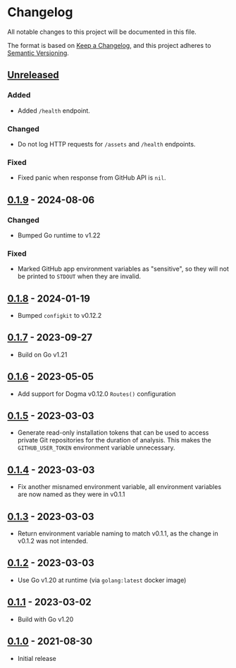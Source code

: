 # Changelog

All notable changes to this project will be documented in this file.

The format is based on [Keep a Changelog], and this project adheres to
[Semantic Versioning].

<!-- references -->

[keep a changelog]: https://keepachangelog.com/en/1.0.0/
[semantic versioning]: https://semver.org/spec/v2.0.0.html

## [Unreleased]

### Added

- Added `/health` endpoint.

### Changed

- Do not log HTTP requests for `/assets` and `/health` endpoints.

### Fixed

- Fixed panic when response from GitHub API is `nil`.

## [0.1.9] - 2024-08-06

### Changed

- Bumped Go runtime to v1.22

### Fixed

- Marked GitHub app environment variables as "sensitive", so they will not be
  printed to `STDOUT` when they are invalid.

## [0.1.8] - 2024-01-19

- Bumped `configkit` to v0.12.2

## [0.1.7] - 2023-09-27

- Build on Go v1.21

## [0.1.6] - 2023-05-05

- Add support for Dogma v0.12.0 `Routes()` configuration

## [0.1.5] - 2023-03-03

- Generate read-only installation tokens that can be used to access private Git
  repositories for the duration of analysis. This makes the `GITHUB_USER_TOKEN`
  environment variable unnecessary.

## [0.1.4] - 2023-03-03

- Fix another misnamed environment variable, all environment variables are now
  named as they were in v0.1.1

## [0.1.3] - 2023-03-03

- Return environment variable naming to match v0.1.1, as the change in v0.1.2
  was not intended.

## [0.1.2] - 2023-03-03

- Use Go v1.20 at runtime (via `golang:latest` docker image)

## [0.1.1] - 2023-03-02

- Build with Go v1.20

## [0.1.0] - 2021-08-30

- Initial release

<!-- references -->

[unreleased]: https://github.com/dogmatiq/browser
[0.1.0]: https://github.com/dogmatiq/browser/releases/v0.1.0
[0.1.1]: https://github.com/dogmatiq/browser/releases/v0.1.1
[0.1.2]: https://github.com/dogmatiq/browser/releases/v0.1.2
[0.1.3]: https://github.com/dogmatiq/browser/releases/v0.1.3
[0.1.4]: https://github.com/dogmatiq/browser/releases/v0.1.4
[0.1.5]: https://github.com/dogmatiq/browser/releases/v0.1.5
[0.1.6]: https://github.com/dogmatiq/browser/releases/v0.1.6
[0.1.7]: https://github.com/dogmatiq/browser/releases/v0.1.7
[0.1.8]: https://github.com/dogmatiq/browser/releases/v0.1.8
[0.1.9]: https://github.com/dogmatiq/browser/releases/v0.1.9

<!-- version template
## [0.0.1] - YYYY-MM-DD

### Added
### Changed
### Deprecated
### Removed
### Fixed
### Security
-->
